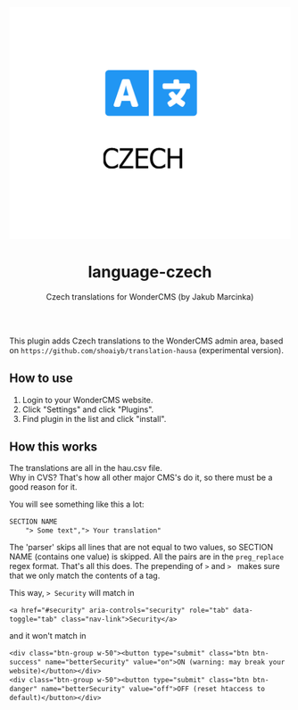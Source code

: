 <p align="center"><img src="preview.jpg?v=3" /></p>
<h1 align="center">language-czech</h1>
<p align="center">Czech translations for WonderCMS (by Jakub Marcinka)</p>

<br><br>

This plugin adds Czech translations to the WonderCMS admin area, based on `https://github.com/shoaiyb/translation-hausa` (experimental version).
<!--
# How to adapt to another language
1. Fork this repository (which is the latest with all included translations): https://github.com/robiso/translation-slovenian/
2. Rename repository to "translation-yourlanguage". (If you need help with renaming a repository: https://help.github.com/en/github/administering-a-repository/renaming-a-repository)
3. Rename translation-slovenian.php to "translation-yourlanguage.php" (replace yourlanguage with your actual language).
4. Make sure the repository name matches with the PHP file mentioned in point 3.
5. Edit the SVG file (picture) directly on GitHub (or choose any other editor): https://github.com/robiso/translation-slovenian/edit/master/language-solid.svg
- on line 78, change "Slovenian" to your language.
6. Rename sl.csv to your country locale (list of country locales https://www.science.co.il/language/Locale-codes.php) and save.
7. Translate the .csv file.
8. Update summary file.
9. Create a pull request to https://github.com/robiso/wondercms-cdn-files to the plugins-list file.
-->
## How to use
1. Login to your WonderCMS website.
2. Click "Settings" and click "Plugins".
3. Find plugin in the list and click "install".


## How this works
The translations are all in the hau.csv file.   
Why in CVS? That's how all
other major CMS's do it, so there must be a good reason for it.

You will see something like this a lot: 

```
SECTION NAME
	"> Some text","> Your translation"
```

The 'parser' skips all lines that are not equal to two values, so SECTION NAME (contains one value) is skipped.
All the pairs are in the `preg_replace` regex format. That's all this does. The prepending of `>` and `> ` makes sure that we only match the contents of a tag.

This way, `> Security` will match in 
```
<a href="#security" aria-controls="security" role="tab" data-toggle="tab" class="nav-link">Security</a>
```
and it won't match in
```
<div class="btn-group w-50"><button type="submit" class="btn btn-success" name="betterSecurity" value="on">ON (warning: may break your website)</button></div>
<div class="btn-group w-50"><button type="submit" class="btn btn-danger" name="betterSecurity" value="off">OFF (reset htaccess to default)</button></div>
```

